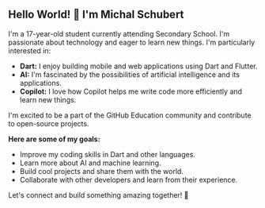 ## Hello World! 👋 I'm Michal Schubert

I'm a 17-year-old student currently attending Secondary School. I'm passionate about technology and eager to learn new things. I'm particularly interested in:

* **Dart:** I enjoy building mobile and web applications using Dart and Flutter.
* **AI:** I'm fascinated by the possibilities of artificial intelligence and its applications.
* **Copilot:** I love how Copilot helps me write code more efficiently and learn new things.

I'm excited to be a part of the GitHub Education community and contribute to open-source projects.

**Here are some of my goals:**

* Improve my coding skills in Dart and other languages.
* Learn more about AI and machine learning.
* Build cool projects and share them with the world.
* Collaborate with other developers and learn from their experience.

Let's connect and build something amazing together! 🚀

